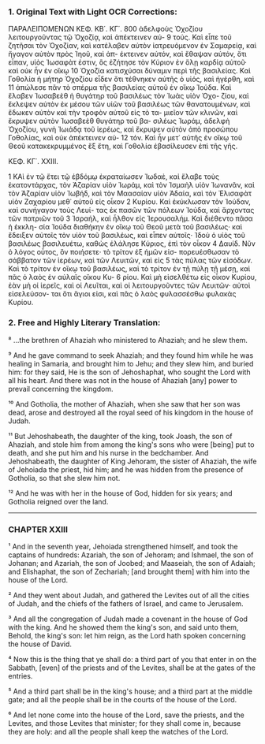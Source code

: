 ### 1. Original Text with Light OCR Corrections:

ΠΑΡΑΛΕΙΠΟΜΕΝΩΝ ΚΕΦ. ΚΒ΄. ΚΓ΄. 800
ἀδελφοὺς Ὀχοζίου λειτουργοῦντας τῷ Ὀχοζίᾳ, καὶ ἀπέκτεινεν αὐ-
9 τούς. Καὶ εἶπε τοῦ ζητῆσαι τὸν Ὀχοζίαν, καὶ κατέλαβεν αὐτὸν
  ἰατρευόμενον ἐν Σαμαρείᾳ, καὶ ἤγαγον αὐτὸν πρὸς Ἰηοῦ, καὶ ἀπ-
  έκτεινεν αὐτόν, καὶ ἔθαψαν αὐτόν, ὅτι εἶπαν, υἱὸς Ἰωσαφὰτ ἐστιν,
  ὃς ἐζήτησε τὸν Κύριον ἐν ὅλῃ καρδίᾳ αὐτοῦ· καὶ οὐκ ἦν ἐν οἴκῳ
10 Ὀχοζία κατισχύσαι δύναμιν περὶ τῆς βασιλείας. Καὶ Γοθολία ἡ
  μήτηρ Ὀχοζίου εἶδεν ὅτι τέθνηκεν αὐτῆς ὁ υἱός, καὶ ἠγέρθη, καὶ
11 ἀπώλεσε πᾶν τὸ σπέρμα τῆς βασιλείας αὐτοῦ ἐν οἴκῳ Ἰούδα. Καὶ
  ἔλαβεν Ἰωσαβεὲθ ἡ θυγάτηρ τοῦ βασιλέως τὸν Ἰωὰς υἱὸν Ὀχο-
  ζίου, καὶ ἔκλεψεν αὐτὸν ἐκ μέσου τῶν υἱῶν τοῦ βασιλέως τῶν
  θανατουμένων, καὶ ἔδωκεν αὐτὸν καὶ τὴν τροφὸν αὐτοῦ εἰς τὸ τα-
  μιεῖον τῶν κλινῶν, καὶ ἔκρυψεν αὐτὸν Ἰωσαβεὲθ θυγάτηρ τοῦ βα-
  σιλέως Ἰωράμ, ἀδελφὴ Ὀχοζίου, γυνὴ Ἰωιάδᾳ τοῦ ἱερέως, καὶ
  ἔκρυψεν αὐτὸν ἀπὸ προσώπου Γοθολίας, καὶ οὐκ ἀπέκτεινεν αὐ-
12 τόν. Καὶ ἦν μετ᾿ αὐτῆς ἐν οἴκῳ τοῦ Θεοῦ κατακεκρυμμένος ἓξ
  ἔτη, καὶ Γοθολία ἐβασίλευσεν ἐπὶ τῆς γῆς.

ΚΕΦ. ΚΓ΄. XXIII.

1 ΚΑὶ ἐν τῷ ἔτει τῷ ἑβδόμῳ ἐκραταίωσεν Ἰωδαὲ, καὶ ἔλαβε
  τοὺς ἑκατοντάρχας, τὸν Ἀζαρίαν υἱὸν Ἰωράμ, καὶ τὸν Ἰσμαὴλ
  υἱὸν Ἰωνανᾶν, καὶ τὸν Ἀζαρίαν υἱὸν Ἰωβήδ, καὶ τὸν Μαασαίαν
  υἱὸν Ἀδαία, καὶ τὸν Ἐλισαφὰτ υἱὸν Ζαχαρίου μεθ᾿ αὐτοῦ εἰς οἶκον
2 Κυρίου. Καὶ ἐκύκλωσαν τὸν Ἰούδαν, καὶ συνήγαγον τοὺς Λευί-
  τας ἐκ πασῶν τῶν πόλεων Ἰούδα, καὶ ἄρχοντας τῶν πατριῶν τοῦ
3 Ἰσραήλ, καὶ ἦλθον εἰς Ἱερουσαλήμ. Καὶ διέθεντο πᾶσα ἡ ἐκκλη-
  σία Ἰούδα διαθήκην ἐν οἴκῳ τοῦ Θεοῦ μετὰ τοῦ βασιλέως· καὶ
  ἔδειξεν αὐτοῖς τὸν υἱὸν τοῦ βασιλέως, καὶ εἶπεν αὐτοῖς· Ἰδοὺ ὁ υἱὸς
  τοῦ βασιλέως βασιλευέτω, καθὼς ἐλάλησε Κύριος, ἐπὶ τὸν οἶκον
4 Δαυίδ. Νῦν ὁ λόγος οὗτος, ὃν ποιήσετε· τὸ τρίτον ἐξ ἡμῶν εἰσ-
  πορευέσθωσαν τὸ σάββατον τῶν ἱερέων, καὶ τῶν Λευιτῶν, καὶ εἰς
5 τὰς πύλας τῶν εἰσόδων. Καὶ τὸ τρίτον ἐν οἴκῳ τοῦ βασιλέως, καὶ
  τὸ τρίτον ἐν τῇ πύλῃ τῇ μέσῃ, καὶ πᾶς ὁ λαὸς ἐν αὐλαῖς οἴκου Κυ-
6 ρίου. Καὶ μὴ εἰσελθέτω εἰς οἶκον Κυρίου, ἐὰν μὴ οἱ ἱερεῖς, καὶ
  οἱ Λευῖται, καὶ οἱ λειτουργοῦντες τῶν Λευιτῶν· αὐτοὶ εἰσελεύσον-
  ται ὅτι ἅγιοι εἰσι, καὶ πᾶς ὁ λαὸς φυλασσέσθω φυλακὰς Κυρίου.

### 2. Free and Highly Literary Translation:

⁸ ...the brethren of Ahaziah who ministered to Ahaziah; and he slew them.

⁹ And he gave command to seek Ahaziah; and they found him while he was healing in Samaria, and brought him to Jehu; and they slew him, and buried him: for they said, He is the son of Jehoshaphat, who sought the Lord with all his heart. And there was not in the house of Ahaziah [any] power to prevail concerning the kingdom.

¹⁰ And Gotholia, the mother of Ahaziah, when she saw that her son was dead, arose and destroyed all the royal seed of his kingdom in the house of Judah.

¹¹ But Jehoshabeath, the daughter of the king, took Joash, the son of Ahaziah, and stole him from among the king's sons who were [being] put to death, and she put him and his nurse in the bedchamber. And Jehoshabeath, the daughter of King Jehoram, the sister of Ahaziah, the wife of Jehoiada the priest, hid him; and he was hidden from the presence of Gotholia, so that she slew him not.

¹² And he was with her in the house of God, hidden for six years; and Gotholia reigned over the land.

***

### CHAPTER XXIII

¹ And in the seventh year, Jehoiada strengthened himself, and took the captains of hundreds: Azariah, the son of Jehoram; and Ishmael, the son of Johanan; and Azariah, the son of Joobed; and Maaseiah, the son of Adaiah; and Elishaphat, the son of Zechariah; [and brought them] with him into the house of the Lord.

² And they went about Judah, and gathered the Levites out of all the cities of Judah, and the chiefs of the fathers of Israel, and came to Jerusalem.

³ And all the congregation of Judah made a covenant in the house of God with the king. And he showed them the king's son, and said unto them, Behold, the king's son: let him reign, as the Lord hath spoken concerning the house of David.

⁴ Now this is the thing that ye shall do: a third part of you that enter in on the Sabbath, [even] of the priests and of the Levites, shall be at the gates of the entries.

⁵ And a third part shall be in the king's house; and a third part at the middle gate; and all the people shall be in the courts of the house of the Lord.

⁶ And let none come into the house of the Lord, save the priests, and the Levites, and those Levites that minister; for they shall come in, because they are holy: and all the people shall keep the watches of the Lord.